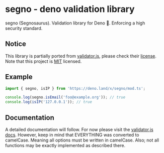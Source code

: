 # segno - deno validation library

segno (Segnosaurus). Validation library for Deno 🦕. Enforcing a high security standard.

## Notice

This library is partially ported from [validator.js](https://github.com/validatorjs/validator.js), please check their [license](https://github.com/validatorjs/validator.js/tree/master/LICENSE). Note that this project is [MIT](https://github.com/Keimeno/segno/blob/master/LICENSE) licensed.

## Example

```ts
import { segno, isIP } from 'https://deno.land/x/segno/mod.ts';

console.log(segno.isEmail('foo@example.org')); // true
console.log(isIP('127.0.0.1')); // true
```

## Documentation

A detailed documentation will follow. For now please visit the [validator.js docs](https://github.com/validatorjs/validator.js#validators). However, keep in mind that EVERYTHING was converted to camelCase. Meaning all options must be written in camelCase. Also; not all functions may be exactly implemented as described there.
